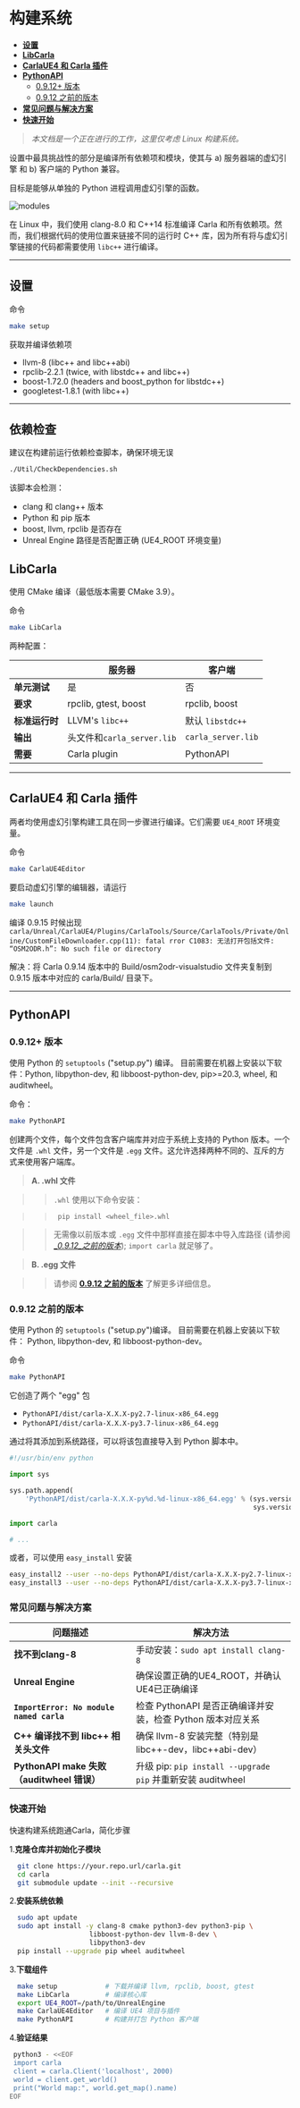 # 构建系统

* [__设置__](#setup)  
* [__LibCarla__](#libcarla)  
* [__CarlaUE4 和 Carla 插件__](#carlaue4_and_carla_plugin)  
* [__PythonAPI__](#pythonapi)
    - [0.9.12+ 版本](#versions-0912)
    - [0.9.12 之前的版本](#versions_prior_to_0912)
* [__常见问题与解决方案__](#faq)
* [__快速开始__](#quickstart) 
> _本文档是一个正在进行的工作，这里仅考虑 Linux 构建系统。_

设置中最具挑战性的部分是编译所有依赖项和模块，使其与 a) 服务器端的虚幻引擎 和 b) 客户端的 Python 兼容。

目标是能够从单独的 Python 进程调用虚幻引擎的函数。

![modules](img/build_modules.jpg)

在 Linux 中，我们使用 clang-8.0 和 C++14 标准编译 Carla 和所有依赖项。然而，我们根据代码的使用位置来链接不同的运行时 C++ 库，因为所有将与虚幻引擎链接的代码都需要使用 `libc++` 进行编译。

---
## 设置 <span id="setup"></span>

命令

```sh
make setup
```

获取并编译依赖项

  * llvm-8 (libc++ and libc++abi)
  * rpclib-2.2.1 (twice, with libstdc++ and libc++)
  * boost-1.72.0 (headers and boost_python for libstdc++)
  * googletest-1.8.1 (with libc++)

---
## 依赖检查

建议在构建前运行依赖检查脚本，确保环境无误

```sh
./Util/CheckDependencies.sh
```

该脚本会检测：

  * clang 和 clang++ 版本
  * Python 和 pip 版本
  * boost, llvm, rpclib 是否存在
  * Unreal Engine 路径是否配置正确 (UE4_ROOT 环境变量)
  
## LibCarla <span id="libcarla"></span>

使用 CMake 编译（最低版本需要 CMake 3.9）。

命令

```sh
make LibCarla
```

两种配置：


|           | 服务器                                 | 客户端                  |
|-----------|-------------------------------------|----------------------|
| **单元测试**  | 是                                   | 否                    |
| **要求**    | rpclib, gtest, boost                | rpclib, boost        |
| **标准运行时** | LLVM's `libc++`                     | 默认 `libstdc++`       |
| **输出**    | 头文件和`carla_server.lib` | `carla_server.lib` |
| **需要** | Carla plugin                        | PythonAPI            |



---
## CarlaUE4 和 Carla 插件 <span id="carlaue4_and_carla_plugin"></span>

两者均使用虚幻引擎构建工具在同一步骤进行编译。它们需要 `UE4_ROOT` 环境变量。

命令

```sh
make CarlaUE4Editor
```

要启动虚幻引擎的编辑器，请运行

```sh
make launch
```

编译 0.9.15 时候出现`carla/Unreal/CarlaUE4/Plugins/CarlaTools/Source/CarlaTools/Private/Online/CustomFileDownloader.cpp(11): fatal rror C1083: 无法打开包括文件: “OSM2ODR.h”: No such file or directory`

解决：将 Carla 0.9.14 版本中的 Build/osm2odr-visualstudio 文件夹复制到 0.9.15 版本中对应的 carla/Build/ 目录下。



---
## PythonAPI <span id="pythonapi"></span>

### 0.9.12+ 版本 <span id="versions-0912"></span>

使用 Python 的 `setuptools` ("setup.py")  编译。 目前需要在机器上安装以下软件：Python, libpython-dev, 和
libboost-python-dev, pip>=20.3, wheel, 和 auditwheel。

命令：

```sh
make PythonAPI
```

创建两个文件，每个文件包含客户端库并对应于系统上支持的 Python 版本。一个文件是 `.whl` 文件，另一个文件是 `.egg` 文件。这允许选择两种不同的、互斥的方式来使用客户端库。

>__A. .whl 文件__

>> `.whl` 使用以下命令安装：

>>      pip install <wheel_file>.whl

>>无需像以前版本或 `.egg` 文件中那样直接在脚本中导入库路径 (请参阅 [__0.9.12_之前的版本_](#versions-prior-to-0912)); `import carla` 就足够了。

>__B. .egg 文件__

>>请参阅 [__0.9.12 之前的版本__](#versions-prior-to-0912) 了解更多详细信息。


### 0.9.12 之前的版本 <span id="versions_prior_to_0912"></span>

使用 Python 的 `setuptools` ("setup.py")编译。 目前需要在机器上安装以下软件： Python, libpython-dev, 和
libboost-python-dev。

命令

```sh
make PythonAPI
```

它创造了两个 "egg" 包

  * `PythonAPI/dist/carla-X.X.X-py2.7-linux-x86_64.egg`
  * `PythonAPI/dist/carla-X.X.X-py3.7-linux-x86_64.egg`

通过将其添加到系统路径，可以将该包直接导入到 Python 脚本中。

```python
#!/usr/bin/env python

import sys

sys.path.append(
    'PythonAPI/dist/carla-X.X.X-py%d.%d-linux-x86_64.egg' % (sys.version_info.major,
                                                             sys.version_info.minor))

import carla

# ...
```

或者，可以使用 `easy_install` 安装

```sh
easy_install2 --user --no-deps PythonAPI/dist/carla-X.X.X-py2.7-linux-x86_64.egg
easy_install3 --user --no-deps PythonAPI/dist/carla-X.X.X-py3.7-linux-x86_64.egg
```


### 常见问题与解决方案  <span id="faq"></span> 

|问题描述           | 解决方法                                 | 
|-----------|-------------------------------------|
| **找不到clang-8**  | 手动安装：`sudo apt install clang-8`     | 
| **Unreal Engine**    | 确保设置正确的UE4_ROOT，并确认UE4已正确编译                |
| **`ImportError: No module named carla`** | 检查 PythonAPI 是否正确编译并安装，检查 Python 版本对应关系                    | 
| **C++ 编译找不到 libc++ 相关头文件**    | 确保 llvm-8 安装完整（特别是 libc++-dev，libc++abi-dev） | 
| **PythonAPI make 失败（auditwheel 错误）** | 升级 pip: `pip install --upgrade pip` 并重新安装 auditwheel                       | 



### 快速开始  <span id="quickstart"></span>

快速构建系统跑通Carla，简化步骤

1.**克隆仓库并初始化子模块**  
 ```bash
   git clone https://your.repo.url/carla.git
   cd carla
   git submodule update --init --recursive
```

2.**安装系统依赖**  
```bash
  sudo apt update
  sudo apt install -y clang-8 cmake python3-dev python3-pip \
                    libboost-python-dev llvm-8-dev \
                    libpython3-dev
  pip install --upgrade pip wheel auditwheel

```
3.**下载组件** 
```bash
  make setup            # 下载并编译 llvm, rpclib, boost, gtest
  make LibCarla         # 编译核心库
  export UE4_ROOT=/path/to/UnrealEngine
  make CarlaUE4Editor   # 编译 UE4 项目与插件
  make PythonAPI        # 构建并打包 Python 客户端

```
4.**验证结果** 
```bash
 python3 - <<EOF
 import carla
 client = carla.Client('localhost', 2000)
 world = client.get_world()
 print("World map:", world.get_map().name)
EOF


```
